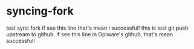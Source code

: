 # syncing-fork
test sync fork
if see this line that's mean i successful!
this is test git push upstream to github. if see this line in Opiware's github, that's mean successful! 
